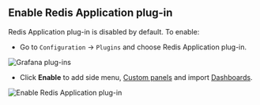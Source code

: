 ## Enable Redis Application plug-in

Redis Application plug-in is disabled by default. To enable:

- Go to `Configuration` -> `Plugins` and choose Redis Application plug-in.

![Grafana plug-ins](images/redis-app/grafana-plugins.png)

- Click **Enable** to add side menu, [Custom panels](redis-app/panels.md) and import [Dashboards](redis-app/dashboards.md).

![Enable Redis Application plug-in](images/redis-app/enable.png)
